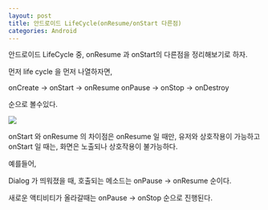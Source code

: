 ```yaml
---
layout: post
title: 안드로이드 LifeCycle(onResume/onStart 다른점)
categories: Android
---
```


안드로이드 LifeCycle 중,
onResume 과 onStart의 다른점을 정리해보기로 하자.

먼저 life cycle 을 먼저 나열하자면,

onCreate -> onStart -> onResume
onPause -> onStop -> onDestroy

순으로 볼수있다.

<img src="{{ site.url }}/public/img/1204-android-lifecycle/image.png">

onStart 와 onResume 의 차이점은
onResume 일 때만, 유저와 상호작용이 가능하고
onStart  일 때는, 화면은 노출되나 상호작용이 불가능하다.

예를들어,

Dialog 가 띄워졌을 때, 호출되는 메소드는
onPause -> onResume 순이다.

새로운 액티비티가 올라갈때는
onPause -> onStop 순으로 진행된다.
